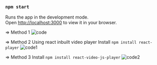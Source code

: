 ### `npm start`

Runs the app in the development mode.\
Open [http://localhost:3000](http://localhost:3000) to view it in your browser.

=> Method 1
![code](https://github.com/anxbt/React-Video_Player/assets/127748618/1be8fd1f-93dc-464d-858e-7ddd21852b10)


=> Method 2
Using react inbuilt video player
Install `npm install react-player`
![code1](https://github.com/anxbt/React-Video_Player/assets/127748618/02ab6fe0-248c-45dc-ac40-23e384fa059e)



=> Method 3
Install `npm install react-video-js-player`
![code2](https://github.com/anxbt/React-Video_Player/assets/127748618/d76a1bd3-4f76-42b8-9348-5f2f1db4e476)









